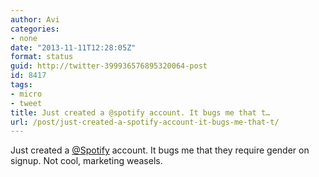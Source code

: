 ```yaml
---
author: Avi
categories:
- none
date: "2013-11-11T12:28:05Z"
format: status
guid: http://twitter-399936576895320064-post
id: 8417
tags:
- micro
- tweet
title: Just created a @spotify account. It bugs me that t…
url: /post/just-created-a-spotify-account-it-bugs-me-that-t/
---
```

Just created a [@Spotify](http://twitter.com/Spotify) account. It bugs me that they require gender on signup. Not cool, marketing weasels.